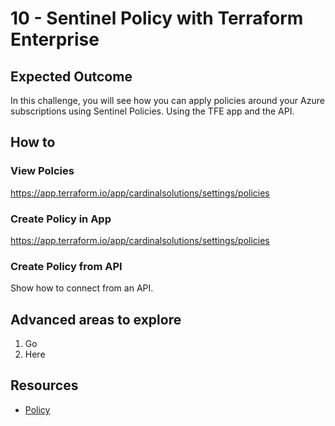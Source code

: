# 10 - Sentinel Policy with Terraform Enterprise

## Expected Outcome

In this challenge, you will see how you can apply policies around your Azure subscriptions using Sentinel Policies.
Using the TFE app and the API.

## How to

### View Polcies

https://app.terraform.io/app/cardinalsolutions/settings/policies

### Create Policy in App

https://app.terraform.io/app/cardinalsolutions/settings/policies

### Create Policy from API

Show how to connect from an API.

## Advanced areas to explore

1. Go
1. Here

## Resources

- [Policy](https://app.terraform.io/app/cardinalsolutions/settings/policies)
